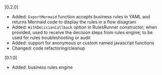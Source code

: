 [0.2.0]
- Added: `ExportMermaid` function accepts business rules in YAML and returns Mermaid code to display the rules in a flow disagram
- Added: `WithDecisionCallback` option in RulesRunner constructor; when provided, used to receive the decision steps from rules engine; to be used for rules troubleshooting or audit 
- Added: support for anonymous or custom named javascript functions 
- Changed: code refactoring/cleanup

[0.1.0] 
- Added: business rules engine
